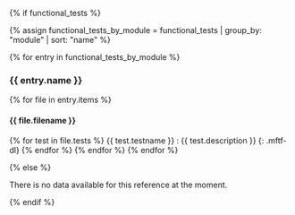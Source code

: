 {% if functional_tests %}

{% assign functional_tests_by_module = functional_tests | group_by: "module" | sort: "name"  %}

{% for entry in functional_tests_by_module %}

### {{ entry.name }}
{% for file in entry.items %}
#### {{ file.filename }}
{% for test in file.tests %}
{{ test.testname }}
  : {{ test.description }}
{: .mftf-dl}
{% endfor %} <!-- for test -->
{% endfor %} <!-- for file -->
{% endfor %} <!-- for entry -->

{% else %}

There is no data available for this reference at the moment.

{% endif %}
